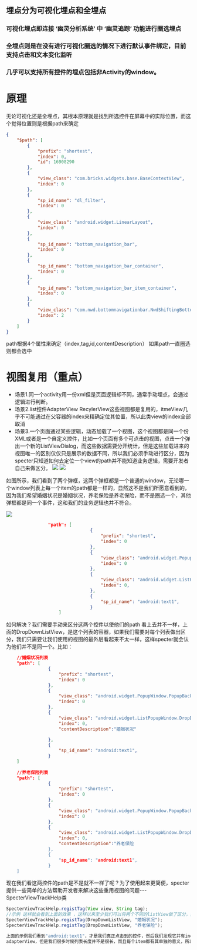 
## 埋点分为可视化埋点和全埋点
### 可视化埋点即连接 ‘幽灵分析系统’ 中 ‘幽灵追踪’ 功能进行圈选埋点
### 全埋点则是在没有进行可视化圈选的情况下进行默认事件绑定，目前支持点击和文本变化监听
### 几乎可以支持所有控件的埋点包括非Activity的window。
# 原理
无论可视化还是全埋点，其根本原理就是找到所选控件在屏幕中的实际位置，而这个觉得位置则是根据path来确定

```json
{
    "$path": [
        {
            "prefix": "shortest",
            "index": 0,
            "id": 16908290
        },
        {
            "view_class": "com.bricks.widgets.base.BaseContextView",
            "index": 0
        },
        {
            "sp_id_name": "dl_filter",
            "index": 0
        },
        {
            "view_class": "android.widget.LinearLayout",
            "index": 0
        },
        {
            "sp_id_name": "bottom_navigation_bar",
            "index": 0
        },
        {
            "sp_id_name": "bottom_navigation_bar_container",
            "index": 0
        },
        {
            "sp_id_name": "bottom_navigation_bar_item_container",
            "index": 0
        },
        {
            "view_class": "com.nwd.bottomnavigationbar.NwdShiftingBottomNavigationTab",
            "index": 2
        }
    ]
}
```
path根据4个属性来确定（index,tag,id,contentDescription）
如果path一直圈选则都会选中
# 视图复用（重点）
* 场景1.同一个activity用一份xml但是页面逻辑却不同，通常手动埋点，会通过逻辑进行判断。
* 场景2.list控件AdapterView RecylerView这些视图都是复用的，itmeView几乎不可能通过在父容器的index来精确定位其位置，所以此类view的index全部取消
* 场景3.一个页面通过某些逻辑，动态加载了一个视图，这个视图都是同一个份XML或者是一个自定义控件，比如一个页面有多个可点击的视图，点击一个弹出一个新的ListViewDialog，而这些数据需要分开统计，但是这些加载进来的视图唯一的区别仅仅只是展示的数据不同，所以我们必须手动进行区分，因为specter只知道如何去定位一个view的path并不能知道业务逻辑，需要开发者自己来做区分。
![](device-2017-07-31-113816.png)
![](device-2017-07-31-113833.png)

如图所示，我们看到了两个弹框，这两个弹框都是一个普通的window，无论哪一个window列表上每一个item的path都是一样的，显然这不是我们所愿意看到的，因为我们希望婚姻状况是婚姻状况，养老保险是养老保险，而不是圈选一个，其他弹框都是同一个事件，这和我们的业务逻辑也并不符合。

![](7a2808a9-ad59-4df1-bd2f-19636b37f8ff.png)

```json
                "path": [
                                {
                                    "prefix": "shortest",
                                    "index": 0
                                },
                                {
                                    "view_class": "android.widget.PopupWindow.PopupBackgroundView",
                                    "index": 0
                                },
                                {
                                    "view_class": "android.widget.ListPopupWindow.DropDownListView",
                                    "index": 0,
                                },
                                {
                                    "sp_id_name": "android:text1",
                                }
                    ]
```

如何解决？我们需要手动来区分这两个控件以使他们的path 看上去并不一样，上面的DropDownListView，是这个列表的容器，如果我们需要对每个列表做出区分，我们只需要让我们使用的视图的最外层看起来不太一样，这样specter就会认为他们并不是同一个。比如：
```json
    //婚姻状况列表
    "path": [
                {
                    "prefix": "shortest",
                    "index": 0
                },
                {
                    "view_class": "android.widget.PopupWindow.PopupBackgroundView",
                    "index": 0
                },
                {
                    "view_class": "android.widget.ListPopupWindow.DropDownListView",
                    "index": 0,
                    "contentDescription":"婚姻状况"

                },
                {
                    "sp_id_name": "android:text1",
                }
    ]
    
    //养老保险列表
    "path": [
                {
                    "prefix": "shortest",
                    "index": 0
                },
                {
                    "view_class": "android.widget.PopupWindow.PopupBackgroundView",
                    "index": 0
                },
                {
                    "view_class": "android.widget.ListPopupWindow.DropDownListView",
                    "index": 0,
                    "contentDescription":"养老保险
                },
                {
                    "sp_id_name": "android:text1",
                }
    ]

```
现在我们看这两控件的path是不是就不一样了呢？为了使用起来更简便，specter提供一些简单的方法帮助开发者来解决这些重用视图的问题---SpecterViewTrackHelp类
```java
SpecterViewTrackHelp.registTag(View view, String tag);
//示例 这样就会看到上面的效果 ，这样以来至少我们可以将两个不同的listView做了区分，然而事情并没有完
SpecterViewTrackHelp.registTag(DropDownListView, "婚姻状况");
SpecterViewTrackHelp.registTag(DropDownListView, "养老保险");

上面的示例我们看到"android:text1"，才是我们真正点击到的控件，然后我们发现它并有index，因为它的父容器是
adapterView，但是我们很多时候列表长度并不是很长，而且每个item都有其单独的意义，所以我们需要单独设置事件

```













